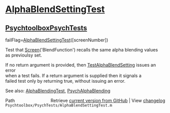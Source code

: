# [AlphaBlendSettingTest](AlphaBlendSettingTest)
## [Psychtoolbox](Psychtoolbox)[PsychTests](PsychTests)

failFlag=[AlphaBlendSettingTest](AlphaBlendSettingTest)([screenNumber])  
  
Test that [Screen](Screen)('BlendFunction') recalls the same alpha blending values  
as previoulsy set.  
  
If no return argument is provided, then [TestAlphaBlendSetting](TestAlphaBlendSetting) issues an error  
when a test fails.  If a return argument is supplied then it signals a  
failed test only by returning true, without issuing an error.    
  
See also: [AlphaBlendingTest](AlphaBlendingTest), [PsychAlphaBlending](PsychAlphaBlending)  




<div class="code_header" style="text-align:right;">
  <span style="float:left;">Path&nbsp;&nbsp;</span> <span class="counter">Retrieve <a href=
  "https://raw.github.com/Psychtoolbox-3/Psychtoolbox-3/beta/Psychtoolbox/PsychTests/AlphaBlendSettingTest.m">current version from GitHub</a> | View <a href=
  "https://github.com/Psychtoolbox-3/Psychtoolbox-3/commits/beta/Psychtoolbox/PsychTests/AlphaBlendSettingTest.m">changelog</a></span>
</div>
<div class="code">
  <code>Psychtoolbox/PsychTests/AlphaBlendSettingTest.m</code>
</div>


